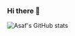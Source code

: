 ### Hi there 👋

![Asaf's GitHub stats](https://github-readme-stats.vercel.app/api?username=asaf-kali&show_icons=true&theme=nord)

<!-- Cool themes: gruvbox, tokyonight, onedark, nord -->
<!--
- 🔭 I’m currently working on ...
- 🌱 I’m currently learning ...
- 👯 I’m looking to collaborate on ...
- 🤔 I’m looking for help with ...
- 💬 Ask me about ...
- 📫 How to reach me: ...
- 😄 Pronouns: ...
- ⚡ Fun fact: ...
-->
